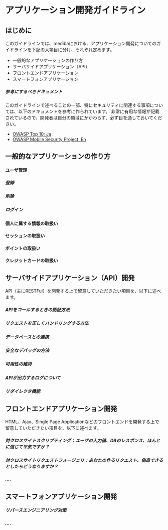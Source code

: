 # アプリケーション開発ガイドライン

## はじめに
このガイドラインでは、medibaにおける、アプリケーション開発についてのガイドラインを下記の大項目に分け、それぞれ定めます。

* 一般的なアプリケーションの作り方
* サーバサイドアプリケーション（API）
* フロントエンドアプリケーション
* スマートフォンアプリケーション

##### 参考にするべきドキュメント
このガイドラインで述べることの一部、特にセキュリティに関連する事項については、以下のドキュメントを参考に作られています。
非常に有用な情報が記載されているので、開発者は自分の領域にかかわらず、必ず目を通しておいてください。

* [OWASP Top 10: Ja](https://www.owasp.org/images/7/79/OWASP_Top_10_2013_JPN.pdf)
* [OWASP Mobile Security Project: En](https://www.owasp.org/index.php/OWASP_Mobile_Security_Project)


## 一般的なアプリケーションの作り方

#### ユーザ管理
##### 登録
##### 削除
##### ログイン

#### 個人に属する情報の取扱い

#### セッションの取扱い

#### ポイントの取扱い

#### クレジットカードの取扱い

## サーバサイドアプリケーション（API）開発
API（主にRESTFul）を開発する上で留意していただきたい項目を、以下に述べます。

##### APIをコールするときの認証方法

##### リクエストを正しくハンドリングする方法

##### データベースとの連携

##### 安全なデバッグの方法

##### 可用性の維持

##### APIが出力するログについて

##### リダイレクタ機能

## フロントエンドアプリケーション開発
HTML、Ajax、Single Page Applicationなどのフロントエンドを開発する上で留意していただきたい項目を、以下に述べます。

##### 対クロスサイトスクリプティング：ユーザの入力値、DBのレスポンス、ほんとに信じて平気ですか？

##### 対クロスサイトリクエストフォージェリ：あなたの作るリクエスト、偽造できるとしたらどうなりますか？

##### ....

## スマートフォンアプリケーション開発

##### リバースエンジニアリング対策

##### ....
